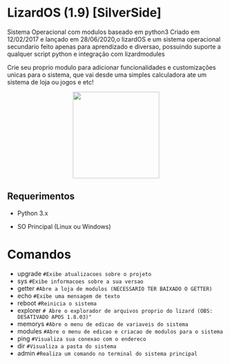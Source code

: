 # LizardOS (1.9) [SilverSide]
Sistema Operacional com modulos baseado em python3
Criado em 12/02/2017 e lançado em 28/06/2020,o lizardOS e um sistema operacional secundario feito apenas para aprendizado e diversao, possuindo suporte a qualquer script python e integração com lizardmodules

Crie seu proprio modulo para adicionar funcionalidades e customizações unicas para o sistema, que vai desde uma simples calculadora ate um sistema de loja ou jogos e etc!
<center>
<img src="https://png.pngtree.com/png-vector/20191113/ourlarge/pngtree-lizard-icon-cartoon-style-png-image_1967363.jpg" width="200" height="200" /> </center>
<h2> Requerimentos</h2>

* Python 3.x

* SO Principal (Linux ou Windows)

# Comandos

- upgrade ``#Exibe atualizacoes sobre o projeto``
- sys ``#Exibe informacoes sobre a sua versao``
- getter  ``#Abre a loja de modulos (NECESSARIO TER BAIXADO O GETTER)``
- echo ``#Exibe uma mensagem de texto``
- reboot ``#Reinicia o sistema ``
- explorer ``# Abre o explorador de arquivos proprio do lizard (OBS: DESATIVADO APOS 1.8.03)"``
- memorys ``#Abre o menu de edicao de variaveis do sistema ``
- modules ``#Abre o menu de edicao e criacao de modulos para o sistema``
- ping ``#Visualiza sua conexao com o endereco ``
- dir ``#Visualiza a pasta do sistema ``
- admin ``#Realiza um comando no terminal do sistema principal``

